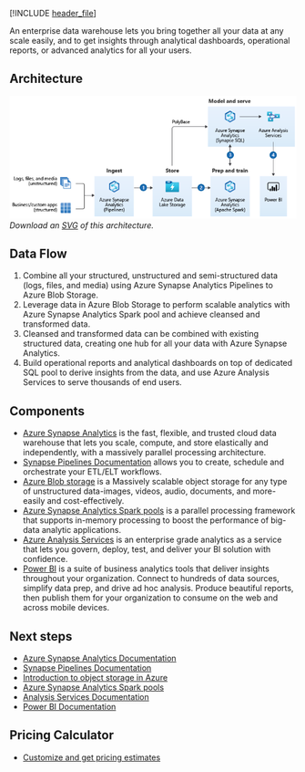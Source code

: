 


[!INCLUDE [header_file](../../../includes/sol-idea-header.md)]

An enterprise data warehouse lets you bring together all your data at any scale easily, and to get insights through analytical dashboards, operational reports, or advanced analytics for all your users.

## Architecture

![Architecture diagram](../media/enterprise-data-warehouse.png)
*Download an [SVG](../media/enterprise-data-warehouse.svg) of this architecture.*

## Data Flow

1. Combine all your structured, unstructured and semi-structured data (logs, files, and media) using Azure Synapse Analytics Pipelines to Azure Blob Storage.
1. Leverage data in Azure Blob Storage to perform scalable analytics with Azure Synapse Analytics Spark pool and achieve cleansed and transformed data.
1. Cleansed and transformed data can be combined with existing structured data, creating one hub for all your data with Azure Synapse Analytics.
1. Build operational reports and analytical dashboards on top of dedicated SQL pool to derive insights from the data, and use Azure Analysis Services to serve thousands of end users.


## Components

* [Azure Synapse Analytics](https://azure.microsoft.com/services/synapse-analytics) is the fast, flexible, and trusted cloud data warehouse that lets you scale, compute, and store elastically and independently, with a massively parallel processing architecture.
* [Synapse Pipelines Documentation](/azure/data-factory/concepts-pipelines-activities) allows you to create, schedule and orchestrate your ETL/ELT workflows.
* [Azure Blob storage](https://azure.microsoft.com/services/storage/blobs) is a Massively scalable object storage for any type of unstructured data-images, videos, audio, documents, and more-easily and cost-effectively.
* [Azure Synapse Analytics Spark pools](/azure/synapse-analytics/spark/apache-spark-overview) is a parallel processing framework that supports in-memory processing to boost the performance of big-data analytic applications.
* [Azure Analysis Services](https://azure.microsoft.com/services/analysis-services) is an enterprise grade analytics as a service that lets you govern, deploy, test, and deliver your BI solution with confidence.
* [Power BI](https://powerbi.microsoft.com) is a suite of business analytics tools that deliver insights throughout your organization. Connect to hundreds of data sources, simplify data prep, and drive ad hoc analysis. Produce beautiful reports, then publish them for your organization to consume on the web and across mobile devices.

## Next steps

* [Azure Synapse Analytics Documentation](/azure/synapse-analytics)
* [Synapse Pipelines Documentation](/azure/data-factory/concepts-pipelines-activities)
* [Introduction to object storage in Azure](/azure/storage/blobs/storage-blobs-introduction)
* [Azure Synapse Analytics Spark pools](/azure/synapse-analytics/spark/apache-spark-overview)
* [Analysis Services Documentation](/azure/analysis-services)
* [Power BI Documentation](/power-bi)

## Pricing Calculator

* [Customize and get pricing estimates](https://azure.com/e/4269bfbeee564d3cb88348a033e022e8)